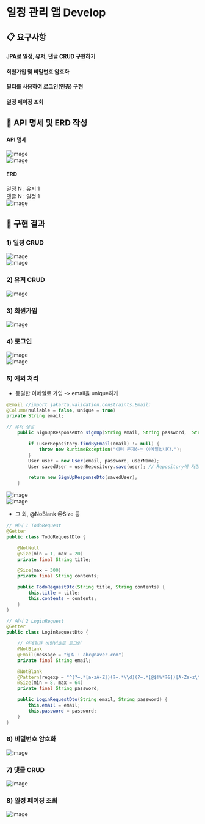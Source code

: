 # 일정 관리 앱 Develop
## 📋 요구사항
#### JPA로 일정, 유저, 댓글 CRUD 구현하기
#### 회원가입 및 비밀번호 암호화
#### 필터를 사용하여 로그인(인증) 구현
#### 일정 페이징 조회

## 🥊 API 명세 및 ERD 작성
#### API 명세
![image](https://github.com/user-attachments/assets/c1e9257c-bef8-4262-ad06-30646afd8257)<br>
![image](https://github.com/user-attachments/assets/a04f1054-7970-4935-9a01-637f23503264)

#### ERD
일정 N : 유저 1 <br>
댓글 N : 일정 1 <br>
![image](https://github.com/user-attachments/assets/306f8d00-24da-4ae2-aeb4-a1f796b9f18c)

## 🥊 구현 결과
### 1) 일정 CRUD
![image](https://github.com/user-attachments/assets/75c5cd3a-0494-4369-8d30-0d4ab0ff255a)<br>
![image](https://github.com/user-attachments/assets/d0a2f268-5bc0-48ba-bfd1-273db2cfef96)<br>

### 2) 유저 CRUD
![image](https://github.com/user-attachments/assets/f5341374-5a49-485c-adc7-34f725e27712)<br>
### 3) 회원가입
![image](https://github.com/user-attachments/assets/d7afa60e-b6af-42e4-b45b-1e3436e3bc1a)<br>

### 4) 로그인
![image](https://github.com/user-attachments/assets/75a5b5c1-2c86-47d4-b467-840ccc153064)<br>
![image](https://github.com/user-attachments/assets/0931dc05-b2de-424e-ab53-df088d3a2a32)<br>

### 5) 예외 처리
- 동일한 이메일로 가입 -> email을 unique하게
```java
@Email //import jakarta.validation.constraints.Email;
@Column(nullable = false, unique = true)
private String email;
```

```java
// 유저 생성
    public SignUpResponseDto signUp(String email, String password,  String userName) {

        if (userRepository.findByEmail(email) != null) {
            throw new RuntimeException("이미 존재하는 이메일입니다.");
        }
        User user = new User(email, password, userName);
        User savedUser = userRepository.save(user); // Repository에 저장

        return new SignUpResponseDto(savedUser);
    }
```
![image](https://github.com/user-attachments/assets/2fc221cc-0c9f-47fb-be46-407c9a91be0b)<br>
![image](https://github.com/user-attachments/assets/5a21213f-2e47-41d3-9851-fc5a30b6716e)<br>



- 그 외, @NoBlank @Size 등
```java
// 예시 1 TodoRequest
@Getter
public class TodoRequestDto {

    @NotNull
    @Size(min = 1, max = 20)
    private final String title;

    @Size(max = 300)
    private final String contents;

    public TodoRequestDto(String title, String contents) {
        this.title = title;
        this.contents = contents;
    }
}

// 예시 2 LoginRequest
@Getter
public class LoginRequestDto {

    // 이메일과 비밀번호로 로그인
    @NotBlank
    @Email(message = "형식 : abc@naver.com")
    private final String email;

    @NotBlank
    @Pattern(regexp = "^(?=.*[a-zA-Z])(?=.*\\d)(?=.*[@$!%*?&])[A-Za-z\\d@$!%*?&]{8,64}$")
    @Size(min = 8, max = 64)
    private final String password;

    public LoginRequestDto(String email, String password) {
        this.email = email;
        this.password = password;
    }
}

```
### 6) 비밀번호 암호화
![image](https://github.com/user-attachments/assets/46999d37-0743-4f1e-be93-d32460f0508b)<br>

### 7) 댓글 CRUD
![image](https://github.com/user-attachments/assets/2f277c75-d0e7-4aaa-aa09-27f2136ddfb4)<br>

### 8) 일정 페이징 조회
![image](https://github.com/user-attachments/assets/a6442f6b-cffe-4e01-a1a9-a5ee0dd2f95a)<br>
